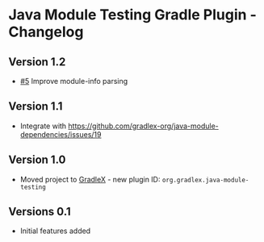 # Java Module Testing Gradle Plugin - Changelog

## Version 1.2
* [#5](https://github.com/gradlex-org/java-module-testing/issues/5) Improve module-info parsing

## Version 1.1
* Integrate with https://github.com/gradlex-org/java-module-dependencies/issues/19

## Version 1.0
* Moved project to [GradleX](https://gradlex.org) - new plugin ID: `org.gradlex.java-module-testing`

## Versions 0.1
* Initial features added
